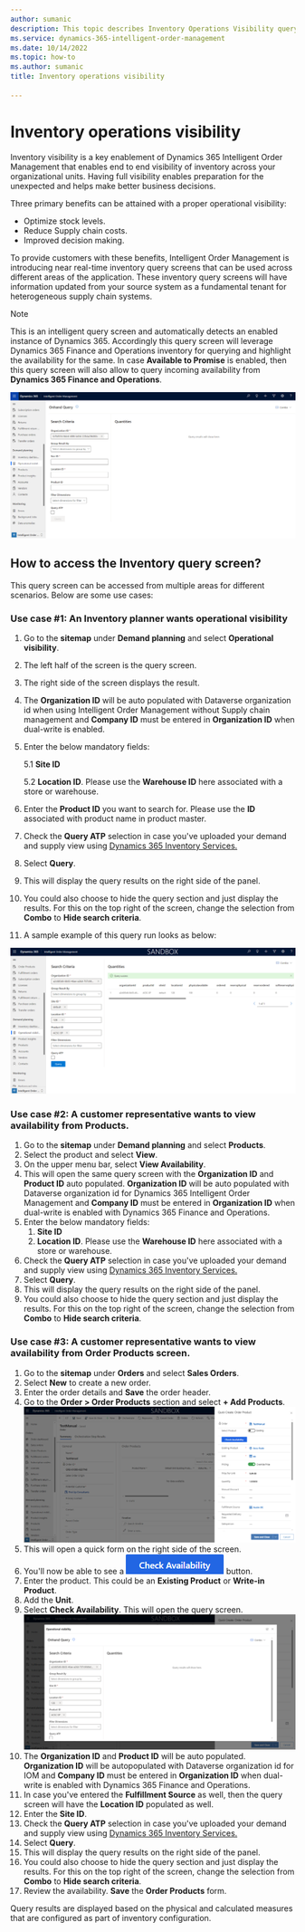 ```yaml
---
author: sumanic
description: This topic describes Inventory Operations Visibility query screen in Microsoft Dynamics 365 Intelligent Order Management.
ms.service: dynamics-365-intelligent-order-management
ms.date: 10/14/2022
ms.topic: how-to
ms.author: sumanic
title: Inventory operations visibility

---
```


# Inventory operations visibility

Inventory visibility is a key enablement of Dynamics 365 Intelligent Order Management that enables end to end visibility of inventory across your organizational units. Having full visibility enables preparation for the unexpected and helps make better business decisions.

Three primary benefits can be attained with a proper operational visibility:

- Optimize stock levels.
- Reduce Supply chain costs.
- Improved decision making.

To provide customers with these benefits, Intelligent Order Management is introducing near real-time inventory query screens that can be used across different areas of the application. These inventory query screens will have information updated from your source system as a fundamental tenant for heterogeneous supply chain systems.

> [!NOTE]
> This is an intelligent query screen and automatically detects an enabled instance of Dynamics 365. Accordingly this query screen will leverage Dynamics 365 Finance and Operations inventory for querying and highlight the availability for the same.
In case **Available to Promise** is enabled, then this query screen will also allow to query incoming availability from **Dynamics 365 Finance and Operations**.

![Inventory Operational Visibility.](media/IVQuery.png)

## How to access the Inventory query screen?

This query screen can be accessed from multiple areas for different scenarios. Below are some use cases:

### Use case #1: An Inventory planner wants operational visibility

1. Go to the **sitemap** under **Demand planning** and select **Operational visibility**.
2. The left half of the screen is the query screen.
3. The right side of the screen displays the result.
4. The **Organization ID** will be auto populated with Dataverse organization id when using Intelligent Order Management without Supply chain management and **Company ID** must be entered in **Organization ID** when dual-write is enabled.
5. Enter the below mandatory fields:

    5.1 **Site ID**
    
    5.2 **Location ID**. Please use the **Warehouse ID** here associated with a store or warehouse.

6. Enter the **Product ID** you want to search for. Please use the **ID** associated with product name in product master.
7. Check the **Query ATP** selection in case you've uploaded your demand and supply view using [Dynamics 365 Inventory Services.](/dynamics365/supply-chain/inventory/inventory-visibility-available-to-promise)
8. Select **Query**.
9. This will display the query results on the right side of the panel.
10. You could also choose to hide the query section and just display the results. For this on the top right of the screen, change the selection from **Combo** to **Hide search criteria**.
11. A sample example of this query run looks as below:

![Query Results.](media/QueryResult.png)
  
### Use case #2: A customer representative wants to view availability from Products.

1. Go to the **sitemap** under **Demand planning** and select **Products**.
2. Select the product and select **View**.
3. On the upper menu bar, select **View Availability**.
4. This will open the same query screen with the **Organization ID** and **Product ID** auto populated. **Organization ID** will be auto populated with Dataverse organization id for Dynamics 365 Intelligent Order Management and **Company ID** must be entered in **Organization ID** when dual-write is enabled with Dynamics 365 Finance and Operations.
5. Enter the below mandatory fields:
    1. **Site ID**   
    1. **Location ID**. Please use the **Warehouse ID** here associated with a store or warehouse.
6. Check the **Query ATP** selection in case you've uploaded your demand and supply view using [Dynamics 365 Inventory Services.](/dynamics365/supply-chain/inventory/inventory-visibility-available-to-promise)
7. Select **Query**.
8. This will display the query results on the right side of the panel.
9. You could also choose to hide the query section and just display the results. For this on the top right of the screen, change the selection from **Combo** to **Hide search criteria**.

### Use case #3: A customer representative wants to view availability from Order Products screen.

1. Go to the **sitemap** under **Orders** and select **Sales Orders**.
2. Select  **New** to create a new order.
3. Enter the order details and **Save** the order header.
4. Go to the **Order \> Order Products** section and select **+ Add Products**.
    ![OrderProducts.](media/QuickForm.png)
6. This will open a quick form on the right side of the screen.
7. You'll now be able to see a ![View Avail.](media/CheckAvail.png) button.
8. Enter the product. This could be an **Existing Product** or **Write-in Product**.
9. Add the **Unit**.
10. Select **Check Availability**. This will open the query screen.
    ![Query Autofill.](media/Autofill.png)
11. The **Organization ID** and **Product ID** will be auto populated. **Organization ID** will be autopopulated with Dataverse organization id for IOM and **Company ID** must be entered in **Organization ID** when dual-write is enabled with Dynamics 365 Finance and Operations.
12. In case you've entered the **Fulfillment Source** as well, then the query screen will have the **Location ID** populated as well.
13. Enter the **Site ID**.
14. Check the **Query ATP** selection in case you've uploaded your demand and supply view using [Dynamics 365 Inventory Services.](/dynamics365/supply-chain/inventory/inventory-visibility-available-to-promise)
15. Select **Query**.
16. This will display the query results on the right side of the panel.
17. You could also choose to hide the query section and just display the results. For this on the top right of the screen, change the selection from **Combo** to **Hide search criteria**.
18. Review the availability. **Save** the **Order Products** form.

Query results are displayed based on the physical and calculated measures that are configured as part of inventory configuration.
